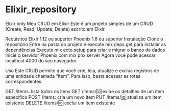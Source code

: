 # Elixir_repository
Elixir only
Meu CRUD em Elixir
Este é um projeto simples de um CRUD (Create, Read, Update, Delete) escrito em Elixir.

Requisitos
Elixir 1.12 ou superior
Phoenix 1.6 ou superior
Instalação
Clone o repositório
Entre na pasta do projeto e execute mix deps.get para instalar as dependências
Execute mix ecto.setup para criar e migrar o banco de dados
Inicie o servidor Phoenix com mix phx.server
Agora você pode acessar localhost:4000 do seu navegador.

Uso
Este CRUD permite que você crie, leia, atualize e exclua registros de uma entidade chamada “Item”. Para isso, basta acessar as rotas correspondentes:

GET /items: lista todos os itens
GET /items/:id: exibe os detalhes de um item específico
POST /items: cria um novo item
PUT /items/:id: atualiza um item existente
DELETE /items/:id: exclui um item existente
